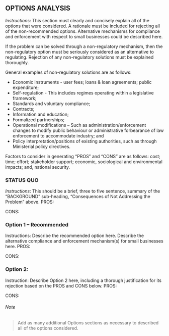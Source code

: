 ## OPTIONS ANALYSIS
*Instructions*: This section must clearly and concisely explain all of the options that were considered.  A rationale must be included for rejecting all of the non-recommended options. Alternative mechanisms for compliance and enforcement with respect to small businesses could be described here.

If the problem can be solved through a non-regulatory mechanism, then the non-regulatory option must be seriously considered as an alternative to regulating.  Rejection of any non-regulatory solutions must be explained thoroughly.

General examples of non-regulatory solutions are as follows:
* Economic instruments - user fees; loans & loan agreements; public expenditure;
* Self-regulation - This includes regimes operating within a legislative framework;
* Standards and voluntary compliance;
* Contracts;
* Information and education;
* Formalized partnerships;
* Operational modifications – Such as administration/enforcement changes to modify public behaviour or administrative forbearance of law enforcement to accommodate industry; and
* Policy interpretation/positions of existing authorities, such as through Ministerial policy directives.

Factors to consider in generating “PROS” and “CONS” are as follows: cost; time; effort; stakeholder support; economic, sociological and environmental impacts; and, national security.

### STATUS QUO
*Instructions*: This should be a brief, three to five sentence, summary of the “BACKGROUND” sub-heading, “Consequences of Not Addressing the Problem” above.
PROS:


CONS:

### Option 1 – Recommended
Instructions: Describe the recommended option here.  Describe the alternative compliance and enforcement mechanism(s) for small businesses here.
PROS:


CONS:

### Option 2:
Instruction: Describe Option 2 here, including a thorough justification for its rejection based on the PROS and CONS below.
PROS:


CONS:

###### Note
> Add as many additional Options sections as necessary to described all of the options considered.
 
